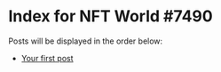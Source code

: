 # Index for NFT World #7490
Posts will be displayed in the order below:

- [Your first post](./001-first.md)


